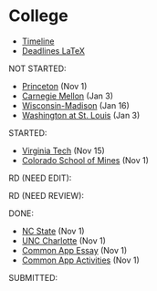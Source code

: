 # College

- [Timeline](timeline.md)
- [Deadlines LaTeX](deadlines.tex)

NOT STARTED:
- [Princeton](princeton.md) (Nov 1)
- [Carnegie Mellon](carnegie-mellon.md) (Jan 3)
- [Wisconsin-Madison](wisconsin-madison.md) (Jan 16)
- [Washington at St. Louis](washington-at-st.-louis.md) (Jan 3)

STARTED:
- [Virginia Tech](virginia-tech.md) (Nov 15)
- [Colorado School of Mines](colorado-school-of-mines.md) (Nov 1)

RD (NEED EDIT):

RD (NEED REVIEW):

DONE:
- [NC State](nc-state.md) (Nov 1)
- [UNC Charlotte](unc-charlotte.md) (Nov 1)
- [Common App Essay](common-app-essay.md) (Nov 1)
- [Common App Activities](common-app-activities.md) (Nov 1)

SUBMITTED:

